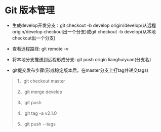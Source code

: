 # Git 版本管理

* 生成develop开发分支：git checkout -b develop origin\/develop\(从远程origin\/develop checkout出一个分支\)或git checkout -b develop\(从本地checkout出一个分支\)

* 查看远程路径: git remote -v

* 将本地分支推送到远程形成分支: git push origin lianghuiyuan\(分支名\)

* git提交发布步骤\(形成稳定版本后，在master分支上打tag并递交tags\)

> 1、git checkout master
> 
> 2、git merge develop
> 
> 3、git push
> 
> 4、git tag -a v2.1.0
> 
> 5、git push --tags

